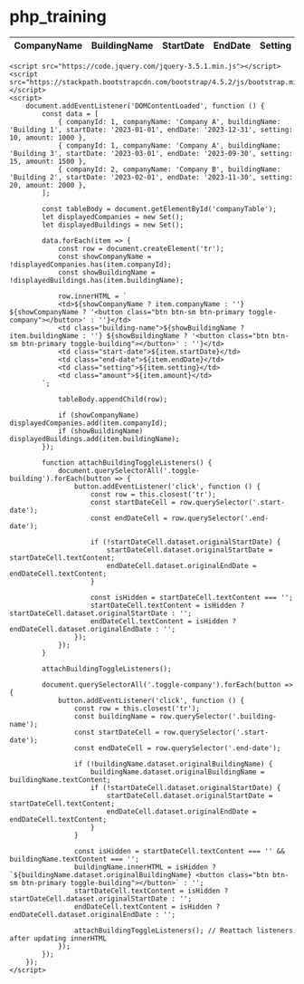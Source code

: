 # php_training



<!DOCTYPE html>
<html lang="en">

<head>
    <meta charset="UTF-8">
    <meta name="viewport" content="width=device-width, initial-scale=1.0">
    <title>Company Table</title>
    <link href="https://stackpath.bootstrapcdn.com/bootstrap/4.5.2/css/bootstrap.min.css" rel="stylesheet">
    <style>
        .hidden {
            display: none;
        }
    </style>
</head>

<body>
    <div class="container mt-5">
        <table class="table table-bordered">
            <thead>
                <tr>
                    <th>CompanyName</th>
                    <th>BuildingName</th>
                    <th>StartDate</th>
                    <th>EndDate</th>
                    <th>Setting</th>
                    <th>Amount</th>
                </tr>
            </thead>
            <tbody id="companyTable">
                <!-- Rows will be inserted here by JavaScript -->
            </tbody>
        </table>
    </div>

    <script src="https://code.jquery.com/jquery-3.5.1.min.js"></script>
    <script src="https://stackpath.bootstrapcdn.com/bootstrap/4.5.2/js/bootstrap.min.js"></script>
    <script>
        document.addEventListener('DOMContentLoaded', function () {
            const data = [
                { companyId: 1, companyName: 'Company A', buildingName: 'Building 1', startDate: '2023-01-01', endDate: '2023-12-31', setting: 10, amount: 1000 },
                { companyId: 1, companyName: 'Company A', buildingName: 'Building 3', startDate: '2023-03-01', endDate: '2023-09-30', setting: 15, amount: 1500 },
                { companyId: 2, companyName: 'Company B', buildingName: 'Building 2', startDate: '2023-02-01', endDate: '2023-11-30', setting: 20, amount: 2000 },
            ];

            const tableBody = document.getElementById('companyTable');
            let displayedCompanies = new Set();
            let displayedBuildings = new Set();

            data.forEach(item => {
                const row = document.createElement('tr');
                const showCompanyName = !displayedCompanies.has(item.companyId);
                const showBuildingName = !displayedBuildings.has(item.buildingName);

                row.innerHTML = `
                <td>${showCompanyName ? item.companyName : ''} ${showCompanyName ? '<button class="btn btn-sm btn-primary toggle-company"></button>' : ''}</td>
                <td class="building-name">${showBuildingName ? item.buildingName : ''} ${showBuildingName ? '<button class="btn btn-sm btn-primary toggle-building"></button>' : ''}</td>
                <td class="start-date">${item.startDate}</td>
                <td class="end-date">${item.endDate}</td>
                <td class="setting">${item.setting}</td>
                <td class="amount">${item.amount}</td>
            `;

                tableBody.appendChild(row);

                if (showCompanyName) displayedCompanies.add(item.companyId);
                if (showBuildingName) displayedBuildings.add(item.buildingName);
            });

            function attachBuildingToggleListeners() {
                document.querySelectorAll('.toggle-building').forEach(button => {
                    button.addEventListener('click', function () {
                        const row = this.closest('tr');
                        const startDateCell = row.querySelector('.start-date');
                        const endDateCell = row.querySelector('.end-date');

                        if (!startDateCell.dataset.originalStartDate) {
                            startDateCell.dataset.originalStartDate = startDateCell.textContent;
                            endDateCell.dataset.originalEndDate = endDateCell.textContent;
                        }

                        const isHidden = startDateCell.textContent === '';
                        startDateCell.textContent = isHidden ? startDateCell.dataset.originalStartDate : '';
                        endDateCell.textContent = isHidden ? endDateCell.dataset.originalEndDate : '';
                    });
                });
            }

            attachBuildingToggleListeners();

            document.querySelectorAll('.toggle-company').forEach(button => {
                button.addEventListener('click', function () {
                    const row = this.closest('tr');
                    const buildingName = row.querySelector('.building-name');
                    const startDateCell = row.querySelector('.start-date');
                    const endDateCell = row.querySelector('.end-date');

                    if (!buildingName.dataset.originalBuildingName) {
                        buildingName.dataset.originalBuildingName = buildingName.textContent;
                        if (!startDateCell.dataset.originalStartDate) {
                            startDateCell.dataset.originalStartDate = startDateCell.textContent;
                            endDateCell.dataset.originalEndDate = endDateCell.textContent;
                        }
                    }

                    const isHidden = startDateCell.textContent === '' && buildingName.textContent === '';
                    buildingName.innerHTML = isHidden ? `${buildingName.dataset.originalBuildingName} <button class="btn btn-sm btn-primary toggle-building"></button>` : '';
                    startDateCell.textContent = isHidden ? startDateCell.dataset.originalStartDate : '';
                    endDateCell.textContent = isHidden ? endDateCell.dataset.originalEndDate : '';

                    attachBuildingToggleListeners(); // Reattach listeners after updating innerHTML
                });
            });
        });
    </script>

</body>

</html>
